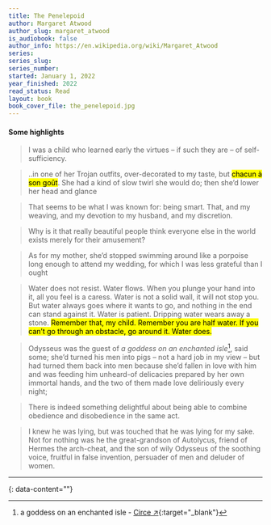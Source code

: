 ```yaml
---
title: The Penelepoid
author: Margaret Atwood
author_slug: margaret_atwood
is_audiobook: false
author_info: https://en.wikipedia.org/wiki/Margaret_Atwood
series: 
series_slug: 
series_number: 
started: January 1, 2022
year_finished: 2022
read_status: Read
layout: book
book_cover_file: the_penelepoid.jpg
---
```



#### Some highlights

> I was a child who learned early the virtues – if such they are – of self-sufficiency.

> ..in one of her Trojan outfits, over-decorated to my taste, but <mark>chacun à son goût</mark>. She had a kind of slow twirl she would do; then she’d lower her head and glance

> That seems to be what I was known for: being smart. That, and my weaving, and my devotion to my husband, and my discretion.

> Why is it that really beautiful people think everyone else in the world exists merely for their amusement?

> As for my mother, she’d stopped swimming around like a porpoise long enough to attend my wedding, for which I was less grateful than I ought

> Water does not resist. Water flows. When you plunge your hand into it, all you feel is a caress. Water is not a solid wall, it will not stop you. But water always goes where it wants to go, and nothing in the end can stand against it. Water is patient. Dripping water wears away a stone. <mark>Remember that, my child. Remember you are half water. If you can’t go through an obstacle, go around it. Water does.</mark>

> Odysseus was the guest of _a goddess on an enchanted isle_[^1], said some; she’d turned his men into pigs – not a hard job in my view – but had turned them back into men because she’d fallen in love with him and was feeding him unheard-of delicacies prepared by her own immortal hands, and the two of them made love deliriously every night;

> There is indeed something delightful about being able to combine obedience and disobedience in the same act.

> I knew he was lying, but was touched that he was lying for my sake. Not for nothing was he the great-grandson of Autolycus, friend of Hermes the arch-cheat, and the son of wily Odysseus of the soothing voice, fruitful in false invention, persuader of men and deluder of women.

---
{: data-content=""}

[^1]: a goddess on an enchanted isle - [Circe ↗](https://en.wikipedia.org/wiki/Circe){:target="_blank"}
